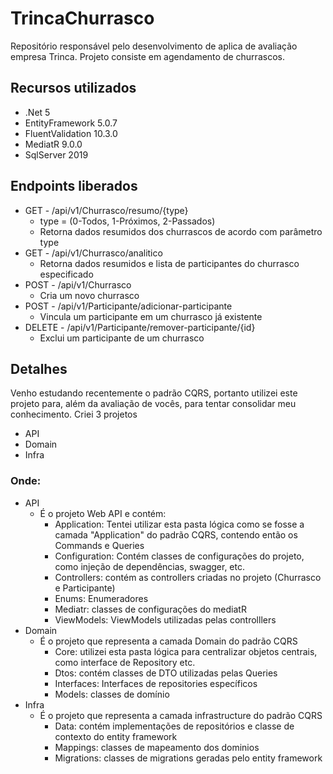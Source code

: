 # TrincaChurrasco

Repositório responsável pelo desenvolvimento de aplica de avaliação empresa Trinca.
Projeto consiste em agendamento de churrascos.

## Recursos utilizados
- .Net 5
- EntityFramework 5.0.7
- FluentValidation 10.3.0
- MediatR 9.0.0
- SqlServer 2019

## Endpoints liberados
- GET - /api/v1/Churrasco/resumo/{type}
  - type = (0-Todos, 1-Próximos, 2-Passados)
  - Retorna dados resumidos dos churrascos de acordo com parâmetro type
- GET - /api/v1/Churrasco/analitico
  - Retorna dados resumidos e lista de participantes do churrasco especificado
- POST - /api/v1/Churrasco
  - Cria um novo churrasco
- POST - /api/v1/Participante/adicionar-participante
  - Vincula um participante em um churrasco já existente
- DELETE - /api/v1/Participante/remover-participante/{id}
  - Exclui um participante de um churrasco

## Detalhes
Venho estudando recentemente o padrão CQRS, portanto utilizei este projeto para, além da avaliação de vocês, para tentar consolidar meu conhecimento.
Criei 3 projetos
- API
- Domain
- Infra

### Onde:
- API
  - É o projeto Web API e contém:
    - Application: Tentei utilizar esta pasta lógica como se fosse a camada "Application" do padrão CQRS, contendo então os Commands e Queries
    - Configuration: Contém classes de configurações do projeto, como injeção de dependências, swagger, etc.
    - Controllers: contém as controllers criadas no projeto (Churrasco e Participante)
    - Enums: Enumeradores
    - Mediatr: classes de configurações do mediatR
    - ViewModels: ViewModels utilizadas pelas controlllers
- Domain
  - É o projeto que representa a camada Domain do padrão CQRS
    - Core: utilizei esta pasta lógica para centralizar objetos centrais, como interface de Repository etc.
    - Dtos: contém classes de DTO utilizadas pelas Queries
    - Interfaces: Interfaces de repositories específicos
    - Models: classes de domínio
- Infra
  - É o projeto que representa a camada infrastructure do padrão CQRS
    - Data: contém implementações de repositórios e classe de contexto do entity framework
    - Mappings: classes de mapeamento dos dominios
    - Migrations: classes de migrations geradas pelo entity framework
